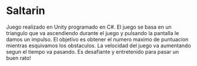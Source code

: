 # Saltarin
Juego realizado en Unity programado en C#. 
El juego se basa en un triangulo que va ascendiendo durante el juego y pulsando la pantalla le damos un impulso. El objetivo es obtener el numero maximo de puntuacion mientras esquivamos los obstaculos. La velocidad del juego va aumentando segun el tiempo va pasando. Es desafiante y entretenido para pasar un buen rato!
